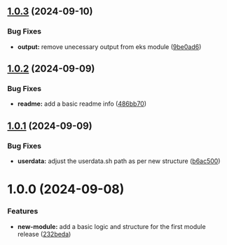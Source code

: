 ## [1.0.3](https://github.com/hipponix/terraform-aws-eks/compare/v1.0.2...v1.0.3) (2024-09-10)


### Bug Fixes

* **output:** remove unecessary output from eks module ([9be0ad6](https://github.com/hipponix/terraform-aws-eks/commit/9be0ad6b6970bb58e8da8acdcb9154d502590307))

## [1.0.2](https://github.com/hipponix/terraform-aws-eks/compare/v1.0.1...v1.0.2) (2024-09-09)


### Bug Fixes

* **readme:** add a basic readme info ([486bb70](https://github.com/hipponix/terraform-aws-eks/commit/486bb709ccdb81aa57e7ebf29f55ef9ac5b1ef95))

## [1.0.1](https://github.com/hipponix/terraform-aws-eks/compare/v1.0.0...v1.0.1) (2024-09-09)


### Bug Fixes

* **userdata:** adjust the userdata.sh path as per new structure ([b6ac500](https://github.com/hipponix/terraform-aws-eks/commit/b6ac50053b6d9cbdc02882ec5949f4a381a5b169))

# 1.0.0 (2024-09-08)


### Features

* **new-module:** add a basic logic and structure for the first module release ([232beda](https://github.com/hipponix/terraform-aws-eks/commit/232beda02562bd0b64dc00714f20824cf52b0190))

